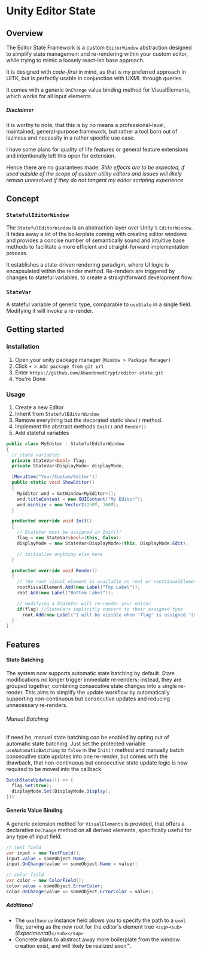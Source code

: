 # Unity Editor State

## Overview

The Editor State Framework is a custom `EditorWindow` abstraction designed to simplify state management and re-rendering within your custom editor, while trying to mimic a loosely react-ish base approach.

It is designed with *code-first* in mind, as that is my preferred approach in UITK, but is perfectly usable in conjunction with UXML through queries.

It comes with a generic `OnChange` value binding method for VisualElements, which works for all input elements.

##### Disclaimer

It is worthy to note, that this is by no means a professional-level, maintained, general-purpose framework, but rather a tool born out of laziness and necessity in a rather specific use case.

I have some plans for quality of life features or general feature extensions and intentionally left this open for extension.

Hence there are no guarantees made: *Side effects are to be expected, if used outside of the scope of custom utility editors and issues will likely remain unresolved if they do not tangent my editor scripting experience.*

## Concept

### `StatefulEditorWindow`

The `StatefulEditorWindow` is an abstraction layer over Unity's `EditorWindow`. It hides away a lot of the boilerplate coming with creating editor windows and provides a concise number of semantically sound and intuitive base methods to facilitate a more efficient and straight-forward implementation process.

It establishes a state-driven rendering paradigm, where UI logic is encapsulated within the render method. Re-renders are triggered by changes to stateful variables, to create a straightforward development flow.

### `StateVar`

A stateful variable of generic type, comparable to `useState` in a single field. Modifying it will invoke a re-render.

## Getting started

### Installation

1. Open your unity package manager (`Window > Package Manager`)
2. Click `+ > Add package from git url`
3. Enter `https://github.com/AbandonedCrypt/editor-state.git`
4. You're Done

### Usage

1. Create a new Editor
2. Inherit from `StatefulEditorWindow`
3. Remove everything but the decorated static `Show()` method.
4. Implement the abstract methods `Init()` and `Render()`
5. Add stateful variables

```C#
public class MyEditor : StatefulEditorWindow
{
  // state variables
  private StateVar<bool> flag;
  private StateVar<DisplayMode> displayMode;

  [MenuItem("Your/Custom/Editor")]
  public static void ShowEditor()
  {
    MyEditor wnd = GetWindow<MyEditor>();
    wnd.titleContent = new GUIContent("My Editor");
    wnd.minSize = new Vector2(250f, 360f);
  }

  protected override void Init()
  {
    // StateVar must be assigned in Init()!
    flag = new StateVar<bool>(this, false);
    displayMode = new StateVar<DisplayMode>(this, DisplayMode.Edit);

    // initialize anything else here
  }

  protected override void Render()
  {
    // the root visual element is available as root or rootVisualElement
    rootVisualElement.Add(new Label("Top Label"));
    root.Add(new Label("Bottom Label"));

    // modifying a StateVar will re-render your editor
    if(flag) //StateVars implicitly convert to their assigned type
      root.Add(new Label("I will be visible when 'flag' is assigned 'true'"));
  }
}
```

## Features

#### State Batching

The system now supports automatic state batching by default. State modifications no longer trigger immediate re-renders; instead, they are grouped together, combining consecutive state changes into a single re-render. This aims to simplify the update workflow by automatically supporting non-continuous but consecutive updates and reducing unnecessary re-renders.

###### Manual Batching

If need be, manual state batching *can* be enabled by opting out of automatic state batching. Just set the protected variable `useAutomaticBatching` to `false` in the `Init()` method and manually batch consecutive state updates into one re-render, but comes with the drawback, that non-continuous but consecutive state update logic is now required to be moved into the callback.

```C#
BatchStateUpdates(() => {
  flag.Set(true);
  displayMode.Set(DisplayMode.Display);
}))
```


#### Generic Value Binding

A generic extension method for `VisualElements` is provided, that offers a declarative `OnChange` method on all derived elements, specifically useful for any type of input field.

```C#
// text field
var input = new TextField();
input.value = someObject.Name;
input.OnChange(value => someObject.Name = value);

// color field
var color = new ColorField();
color.value = someObject.ErrorColor;
color.OnChange(value => someObject.ErrorColor = value);
```


##### Additional

- The `uxmlSource` instance field allows you to specify the path to a `uxml` file, serving as the new root for the editor's element tree `<sup><sub>`*(Experimental)*`</sub></sup>`
- Concrete plans to abstract away more boilerplate from the window creation exist, and will likely be realized soon™.
